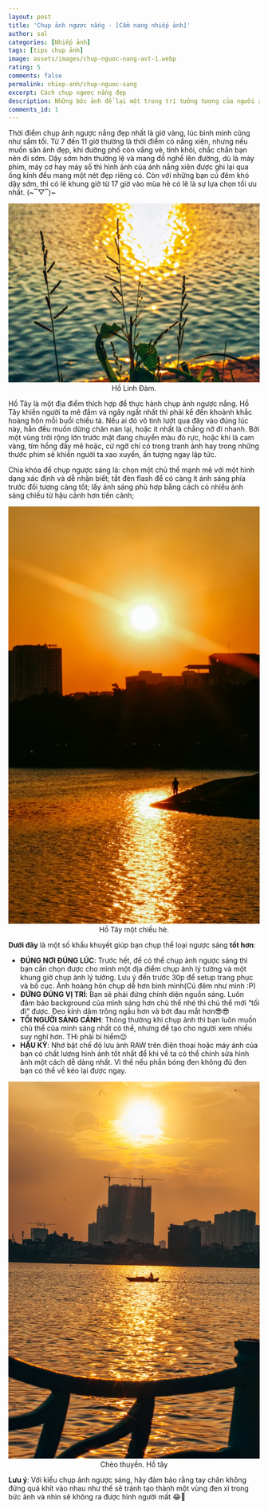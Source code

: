 ```yaml
---
layout: post
title: 'Chụp ảnh ngược nắng - [Cẩm nang nhiếp ảnh]'
author: sal
categories: [Nhiếp ảnh]
tags: [tips chụp ảnh]
image: assets/images/chup-nguoc-nang-avt-1.webp
rating: 5
comments: false
permalink: nhiep-anh/chup-nguoc-sang
excerpt: Cách chụp ngược nắng đẹp
description: Những bức ảnh để lại một trong trí tưởng tượng của người xem một khung cảnh huyền ảo.
comments_id: 1
---
```


Thời điểm chụp ảnh ngược nắng đẹp nhất là giờ vàng, lúc bình minh cũng như sẩm tối. Từ 7 đến 11 giờ thường là thời điểm có nắng xiên, nhưng nếu muốn săn ảnh đẹp, khi đường phố còn vắng vẻ, tinh khôi, chắc chắn bạn nên đi sớm. Dậy sớm hơn thường lệ và mang đồ nghề lên đường, dù là máy phim, máy cơ hay máy số thì hình ảnh của ánh nắng xiên được ghi lại qua ống kính đều mang một nét đẹp riêng có. Còn với những bạn cú đêm khó dậy sớm, thì có lẽ khung giờ từ 17 giờ vào mùa hè có lẽ là sự lựa chọn tối ưu nhất. (~‾▽‾)~<br>
<p style="text-align:center; ">
  <img id="imagesblog-02" src="../../assets/images/IMG_4009_resize-1024x729.webp" alt="Nikon D600 Dynamic Range">
  Hồ Linh Đàm.
</p>
Hồ Tây là một địa điểm thích hợp để thực hành chụp ảnh ngược nắng. Hồ Tây khiến người ta mê đắm và ngây ngất nhất thì phải kể đến khoảnh khắc hoàng hôn mỗi buổi chiều tà. Nếu ai đó vô tình lướt qua đây vào đúng lúc này, hẳn đều muốn dừng chân nán lại, hoặc ít nhất là chẳng nỡ đi nhanh. Bởi một vùng trời rộng lớn trước mặt đang chuyển màu đỏ rực, hoặc khi là cam vàng, tím hồng đầy mê hoặc, cứ ngỡ chỉ có trong tranh ảnh hay trong những thước phim sẽ khiến người ta xao xuyến, ấn tượng ngay lập tức.

Chìa khóa để chụp ngược sáng là: chọn một chủ thể mạnh mẽ với một hình dạng xác định và dễ nhận biết; tắt đèn flash để có càng ít ánh sáng phía trước đối tượng càng tốt; lấy ánh sáng phù hợp bằng cách có nhiều ánh sáng chiếu từ hậu cảnh hơn tiền cảnh;

<p style="text-align:center; ">
  <img id="imagesblog-02" src="../../assets/images/IMG_8847_resize-617x1024.webp" alt="Nikon D600 Dynamic Range"><br>
  Hồ Tây một chiều hè.
</p>
<b>Dưới đây</b> là một số khẩu khuyết giúp bạn chụp thể loại ngược sáng <b>tốt hơn</b>:
<ul>
  <li><b>ĐÚNG NƠI ĐÚNG LÚC</b>: Trước hết, để có thể chụp ảnh ngược sáng thì bạn cần chọn được cho mình một địa điểm chụp ảnh lý tưởng và một khung giờ chụp ảnh lý tưởng. Lưu ý đến trước 30p để setup trang phục và bố cục. Ảnh hoàng hôn chụp dễ hơn bình mình(Cú đêm như mình :P)</li>
  <li><b>ĐỨNG ĐÚNG VỊ TRÍ</b>: Bạn sẽ phải đứng chính diện nguồn sáng. Luôn đảm bảo background của mình sáng hơn chủ thể nhé thì chủ thể mới “tối đi” được. Đeo kính dâm trông ngầu hơn và bớt đau mắt hơn😎😎</li>
    <li><b>TỐI NGƯỜI SÁNG CẢNH</b>: Thông thường khi chụp ảnh thì bạn luôn muốn chủ thể của mình sáng nhất có thể, nhưng để tạo cho người xem nhiều suy nghĩ hơn. THì phải bí hiểm😉 </li>
        <li><b>HẬU KỲ</b>: Nhớ bật chế độ lưu ảnh RAW trên điện thoại hoặc máy ảnh của bạn có chất lượng hình ảnh tốt nhất để khi về ta có thể chỉnh sửa hình ảnh một cách dễ dàng nhất. Vì thế nếu phần bóng đen không đủ đen bạn có thể về kéo lại được ngay.</li>
</ul>

<p style="text-align:center; ">
  <img id="imagesblog-03"
  src="../../assets/images/IMG_4740_resize-682x1024.webp" alt="Chèo thuyền. Hồ tây">
  Chèo thuyền. Hồ tây
</p>

<b>Lưu ý</b>: Với kiểu chụp ảnh ngược sáng, hãy đảm bảo rằng tay chân không đứng quá khít vào nhau như thế sẽ tránh tạo thành một vùng đen xì trong bức ảnh và nhìn sẽ không ra được hình người mất 😂🤣
